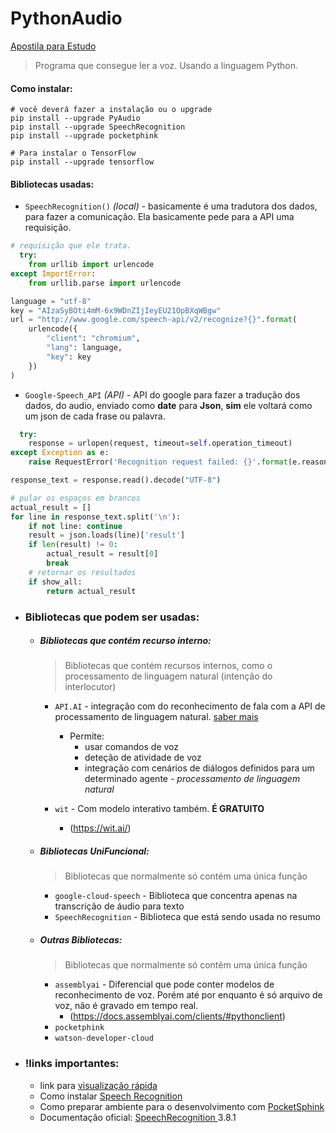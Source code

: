 # PythonAudio

[Apostila para Estudo](https://realpython.com/python-speech-recognition/)

> Programa que consegue ler a voz. Usando a linguagem Python.
#### Como instalar:

```shell
# você deverá fazer a instalação ou o upgrade
pip install --upgrade PyAudio
pip install --upgrade SpeechRecognition
pip install --upgrade pocketphink

# Para instalar o TensorFlow
pip install --upgrade tensorflow
```

#### Bibliotecas usadas:
  * `SpeechRecognition()` _(local)_ - basicamente é uma tradutora dos dados, para fazer a comunicação. Ela basicamente pede para a API uma requisição.
  ```python
  # requisição que ele trata.
    try:
      from urllib import urlencode
  except ImportError:
      from urllib.parse import urlencode

  language = "utf-8"
  key = "AIzaSyBOti4mM-6x9WDnZIjIeyEU21OpBXqWBgw"
  url = "http://www.google.com/speech-api/v2/recognize?{}".format(
      urlencode({
          "client": "chromium",
          "lang": language,
          "key": key
      })
  )
  ```

  * `Google-Speech_API` _(API)_ - API do google para fazer a tradução dos dados, do audio, enviado como **date** para **Json**, __sim__ ele voltará como um json de cada frase ou palavra.
  ```python
    try:
      response = urlopen(request, timeout=self.operation_timeout)
  except Exception as e:
      raise RequestError('Recognition request failed: {}'.format(e.reason))

  response_text = response.read().decode("UTF-8")

  # pular os espaços em brancos
  actual_result = []
  for line in response_text.split('\n'):
      if not line: continue
      result = json.loads(line)['result']
      if len(result) != 0:
          actual_result = result[0]
          break
      # retornar os resultados
      if show_all:
          return actual_result

  ```

* ### Bibliotecas que podem ser usadas:

  * ##### Bibliotecas que contém recurso interno:

    >  Bibliotecas que contém recursos internos, como o processamento de linguagem natural (intenção do interlocutor)

    * `API.AI` - integração com do reconhecimento de fala com a API de processamento de linguagem natural. [saber mais](https://github.com/dialogflow/dialogflow-python-client)
      - Permite:
        + usar comandos de voz
        + deteção de atividade de voz
        + integração com cenários de diálogos definidos para um determinado agente - _processamento de linguagem natural_

    * `wit` - Com modelo interativo também. __É GRATUITO__
      * (https://wit.ai/)

  * ##### Bibliotecas UniFuncional:

    > Bibliotecas que normalmente só contém uma única função

    * `google-cloud-speech` - Biblioteca que concentra apenas na transcrição de áudio para texto
    * `SpeechRecognition` - Biblioteca que está sendo usada no resumo

  * ##### Outras Bibliotecas:

    > Bibliotecas que normalmente só contém uma única função

    * `assemblyai` - Diferencial que pode conter modelos de reconhecimento de voz. Porém até por enquanto é só arquivo de voz, não é gravado em tempo real.
      * (https://docs.assemblyai.com/clients/#pythonclient)
    * `pocketphink`
    * `watson-developer-cloud`


* ### !links importantes:
  * link para [visualização rápida](https://www.youtube.com/watch?v=qpYpwf06SO8)
  * Como instalar [Speech Recognition ](https://www.youtube.com/watch?v=KNHlZ_MlnfU)
  * Como preparar ambiente para o desenvolvimento com [PocketSphink](https://www.youtube.com/watch?v=BNkn0EbuVKU&list=PL39zyvnHdXh-BAVY3Dz_DCG_RRucJz-uM&index=16)
  * Documentação oficial: [SpeechRecognition ](https://pypi.org/project/SpeechRecognition/) 3.8.1
